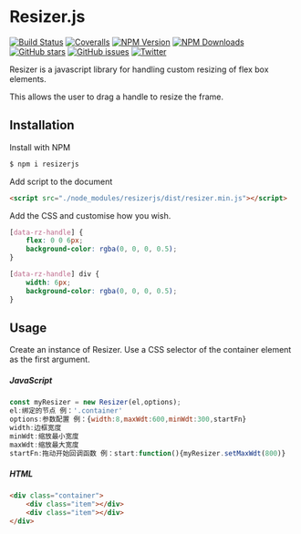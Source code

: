 # Resizer.js

[![Build Status](https://img.shields.io/travis/eknowles/resizerjs/master.svg?style=flat-square)](https://travis-ci.org/eknowles/resizerjs)
[![Coveralls](https://img.shields.io/coveralls/eknowles/resizerjs/master.svg?style=flat-square)](https://coveralls.io/github/eknowles/resizerjs?branch=master)
[![NPM Version](https://img.shields.io/npm/v/resizerjs.svg?style=flat-square)](https://www.npmjs.com/package/resizerjs)
[![NPM Downloads](https://img.shields.io/npm/dt/resizerjs.svg?style=flat-square)](https://www.npmjs.com/package/resizerjs)
[![GitHub stars](https://img.shields.io/github/stars/eknowles/resizerjs.svg?style=flat-square)](https://github.com/eknowles/resizerjs/stargazers)
[![GitHub issues](https://img.shields.io/github/issues/eknowles/resizerjs.svg?style=flat-square)](https://github.com/eknowles/resizerjs/issues)
[![Twitter](https://img.shields.io/twitter/url/https/github.com/eknowles/resizerjs.svg?style=social)](https://twitter.com/intent/tweet?text=Wow&url=https://github.com/eknowles/resizerjs)

Resizer is a javascript library for handling custom resizing of flex box elements.

This allows the user to drag a handle to resize the frame.

## Installation

Install with NPM

```bash
$ npm i resizerjs
```

Add script to the document

```html
<script src="./node_modules/resizerjs/dist/resizer.min.js"></script>
```

Add the CSS and customise how you wish.

```css
[data-rz-handle] {
    flex: 0 0 6px;
    background-color: rgba(0, 0, 0, 0.5);
}

[data-rz-handle] div {
    width: 6px;
    background-color: rgba(0, 0, 0, 0.5);
}
```

## Usage

Create an instance of Resizer. Use a CSS selector of the container element as the first argument.

##### JavaScript

```javascript
const myResizer = new Resizer(el,options);
el:绑定的节点 例：'.container'
options:参数配置 例：{width:8,maxWdt:600,minWdt:300,startFn}
width:边框宽度
minWdt:缩放最小宽度
maxWdt:缩放最大宽度
startFn:拖动开始回调函数 例：start:function(){myResizer.setMaxWdt(800)}
```

##### HTML

```html
<div class="container">
    <div class="item"></div>
    <div class="item"></div>
</div>
```
